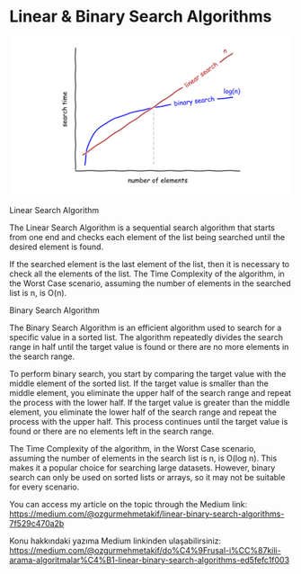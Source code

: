 
# Linear & Binary Search Algorithms





![Linear & Binary Search](linear_binary.png)

Linear Search Algorithm

The Linear Search Algorithm is a sequential search algorithm that starts from one end and checks each element of the list being searched until the desired element is found.

If the searched element is the last element of the list, then it is necessary to check all the elements of the list. The Time Complexity of the algorithm, in the Worst Case scenario, assuming the number of elements in the searched list is n, is O(n).

Binary Search Algorithm

The Binary Search Algorithm is an efficient algorithm used to search for a specific value in a sorted list. The algorithm repeatedly divides the search range in half until the target value is found or there are no more elements in the search range.

To perform binary search, you start by comparing the target value with the middle element of the sorted list. If the target value is smaller than the middle element, you eliminate the upper half of the search range and repeat the process with the lower half. If the target value is greater than the middle element, you eliminate the lower half of the search range and repeat the process with the upper half. This process continues until the target value is found or there are no elements left in the search range.

The Time Complexity of the algorithm, in the Worst Case scenario, assuming the number of elements in the search list is n, is O(log n). This makes it a popular choice for searching large datasets. However, binary search can only be used on sorted lists or arrays, so it may not be suitable for every scenario.

You can access my article on the topic through the Medium link: https://medium.com/@ozgurmehmetakif/linear-binary-search-algorithms-7f529c470a2b

Konu hakkındaki yazıma Medium linkinden ulaşabilirsiniz: https://medium.com/@ozgurmehmetakif/do%C4%9Frusal-i%CC%87kili-arama-algoritmalar%C4%B1-linear-binary-search-algorithms-ed5fefc1f003

  
